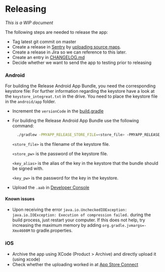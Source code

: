 # Releasing

*This is a WIP document*

The following steps are needed to release the app:

* Tag latest git commit on master
* Create a release in [Sentry](https://sentry.integreat-app.de) by [uploading source maps](05-error-reporting.md).
* Create a release in Jira so we can reference to this later.
* Create an entry in [CHANGELOG.md](../CHANGELOG.md)
* Decide whether we want to send the app to testing prior to releasing

### Android
For building the Release Android App Bundle, you need the corresponding keystore file:
For further information regarding the keystore have a look at the `keystore_integreat.txt` in the drive.
You need to place the keystore file in the `android/app` folder.

* Increment the `versionCode` in the [build.gradle](../android/app/build.gradle)
* For building the Release Android App Bundle use the following command:
  ```bash
    ./gradlew -PMYAPP_RELEASE_STORE_FILE=<store_file> -PMYAPP_RELEASE_STORE_PASSWORD=<store_pw> -PMYAPP_RELEASE_KEY_ALIAS=<key_alias> -PMYAPP_RELEASE_KEY_PASSWORD=<key_pw> bundleRelease -x lint
  ```

  `<store_file>` is the filename of the keystore file.

  `<store_pw>` is the password of the keystore file.

  `<key_alias>` is the alias of the key in the keystore that the bundle should be signed with.

  `<key_pw>` is the password for the key in the keystore.

* Upload the `.aab` in [Developer Console](https://play.google.com/apps/publish/)

#### Known issues
* Upon receiving the error `java.io.UncheckedIOException: java.io.IOException: Execution of compression failed.` during the build process, just restart your computer.
  If this does not help, try increasing the maximum memory by adding `org.gradle.jvmargs=-Xmx4608M` to gradle.properties.

### iOS

* Archive the app using XCode (Product > Archive) and directly upload it (using xcode)
* Check whether the uploading worked in at [App Store Connect](https://appstoreconnect.apple.com/)

